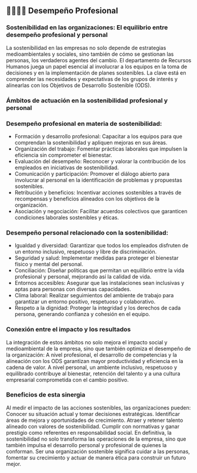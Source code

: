 ## 👨‍👩‍👧‍👦 Desempeño Profesional

### Sostenibilidad en las organizaciones: El equilibrio entre desempeño profesional y personal

La sostenibilidad en las empresas no solo depende de estrategias medioambientales y sociales, sino también de cómo se gestionan las personas, los verdaderos agentes del cambio. El departamento de Recursos Humanos juega un papel esencial al involucrar a los equipos en la toma de decisiones y en la implementación de planes sostenibles. La clave está en comprender las necesidades y expectativas de los grupos de interés y alinearlas con los Objetivos de Desarrollo Sostenible (ODS).

### Ámbitos de actuación en la sostenibilidad profesional y personal

### Desempeño profesional en materia de sostenibilidad:

- Formación y desarrollo profesional: Capacitar a los equipos para que comprendan la sostenibilidad y apliquen mejoras en sus áreas.
- Organización del trabajo: Fomentar prácticas laborales que impulsen la eficiencia sin comprometer el bienestar.
- Evaluación del desempeño: Reconocer y valorar la contribución de los empleados en iniciativas de sostenibilidad.
- Comunicación y participación: Promover el diálogo abierto para involucrar al personal en la identificación de problemas y propuestas sostenibles.
- Retribución y beneficios: Incentivar acciones sostenibles a través de recompensas y beneficios alineados con los objetivos de la organización.
- Asociación y negociación: Facilitar acuerdos colectivos que garanticen condiciones laborales sostenibles y éticas.

### Desempeño personal relacionado con la sostenibilidad:

- Igualdad y diversidad: Garantizar que todos los empleados disfruten de un entorno inclusivo, respetuoso y libre de discriminación.
- Seguridad y salud: Implementar medidas para proteger el bienestar físico y mental del personal.
- Conciliación: Diseñar políticas que permitan un equilibrio entre la vida profesional y personal, mejorando así la calidad de vida.
- Entornos accesibles: Asegurar que las instalaciones sean inclusivas y aptas para personas con diversas capacidades.
- Clima laboral: Realizar seguimientos del ambiente de trabajo para garantizar un entorno positivo, respetuoso y colaborativo.
- Respeto a la dignidad: Proteger la integridad y los derechos de cada persona, generando confianza y cohesión en el equipo.

### Conexión entre el impacto y los resultados

La integración de estos ámbitos no solo mejora el impacto social y medioambiental de la empresa, sino que también optimiza el desempeño de la organización:
A nivel profesional, el desarrollo de competencias y la alineación con los ODS garantizan mayor productividad y eficiencia en la cadena de valor.
A nivel personal, un ambiente inclusivo, respetuoso y equilibrado contribuye al bienestar, retención del talento y a una cultura empresarial comprometida con el cambio positivo.

### Beneficios de esta sinergia

Al medir el impacto de las acciones sostenibles, las organizaciones pueden:
Conocer su situación actual y tomar decisiones estratégicas.
Identificar áreas de mejora y oportunidades de crecimiento.
Atraer y retener talento alineado con valores de sostenibilidad.
Cumplir con normativas y ganar prestigio como referentes en responsabilidad social.
En definitiva, la sostenibilidad no solo transforma las operaciones de la empresa, sino que también impulsa el desarrollo personal y profesional de quienes la conforman. Ser una organización sostenible significa cuidar a las personas, fomentar su crecimiento y actuar de manera ética para construir un futuro mejor.
